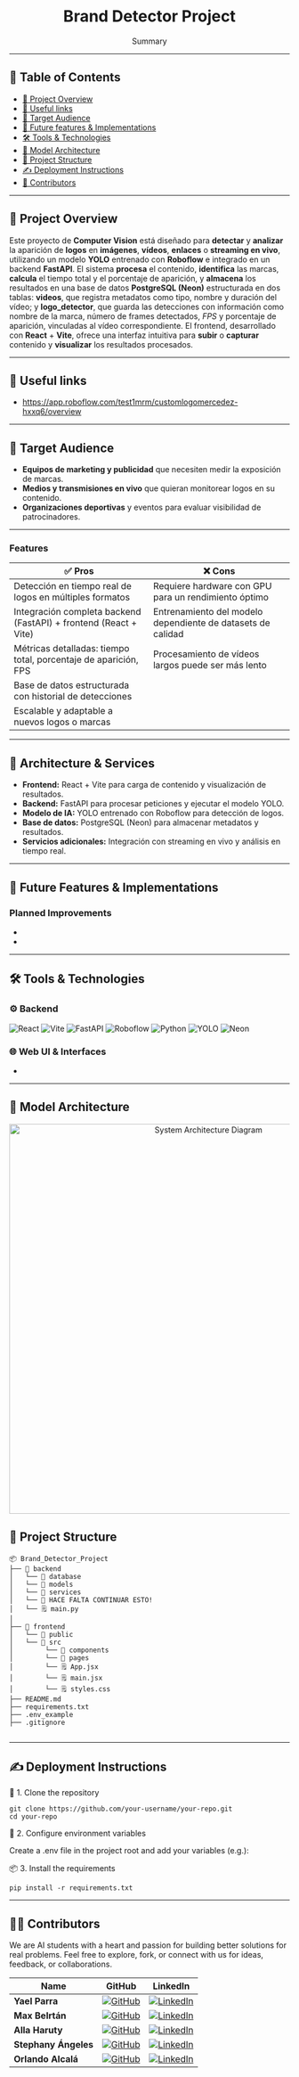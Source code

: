 
<h1 align="center">Brand Detector Project</h1>

<p align="center">
  Summary
</p>

---

## 🧭 Table of Contents

- [📌 Project Overview](#-project-overview)
- [📎 Useful links](#-useful-links)
- [🎯 Target Audience](#-target-audience)
- [🚀 Future features & Implementations](#-future-features--implementations)
- [🛠️ Tools & Technologies](#-tools--technologies)
- [🧪 Model Architecture](#-model-architecture)
- [📁 Project Structure](#-project-structure)
- [✍ Deployment Instructions](#-deployment-instructions)
- [👩 Contributors](#-contributors)

---

## 📌 Project Overview

<p align="justify">  
  
Este proyecto de <strong>Computer Vision</strong> está diseñado para <strong>detectar</strong> y <strong>analizar</strong> la aparición de <strong>logos</strong> en <strong>imágenes</strong>, <strong>vídeos</strong>, <strong>enlaces</strong> o <strong>streaming en vivo</strong>, utilizando un modelo <strong>YOLO</strong> entrenado con <strong>Roboflow</strong> e integrado en un backend <strong>FastAPI</strong>. El sistema <strong>procesa</strong> el contenido, <strong>identifica</strong> las marcas, <strong>calcula</strong> el tiempo total y el porcentaje de aparición, y <strong>almacena</strong> los resultados en una base de datos <strong>PostgreSQL (Neon)</strong> estructurada en dos tablas: <strong>videos</strong>, que registra metadatos como tipo, nombre y duración del vídeo; y <strong>logo_detector</strong>, que guarda las detecciones con información como nombre de la marca, número de frames detectados, <em>FPS</em> y porcentaje de aparición, vinculadas al vídeo correspondiente. El frontend, desarrollado con <strong>React</strong> + <strong>Vite</strong>, ofrece una interfaz intuitiva para <strong>subir</strong> o <strong>capturar</strong> contenido y <strong>visualizar</strong> los resultados procesados.
</p>


---

## 📎 Useful links

- https://app.roboflow.com/test1mrm/customlogomercedez-hxxq6/overview 
---

## 🎯 Target Audience

- **Equipos de marketing y publicidad** que necesiten medir la exposición de marcas.
- **Medios y transmisiones en vivo** que quieran monitorear logos en su contenido.
- **Organizaciones deportivas** y eventos para evaluar visibilidad de patrocinadores.
  
---

### Features

| ✅ Pros                                                                 | ❌ Cons                                                                                  |
|-------------------------------------------------------------------------|------------------------------------------------------------------------------------------|
| Detección en tiempo real de logos en múltiples formatos                 | Requiere hardware con GPU para un rendimiento óptimo                                     |
| Integración completa backend (FastAPI) + frontend (React + Vite)        | Entrenamiento del modelo dependiente de datasets de calidad                              |
| Métricas detalladas: tiempo total, porcentaje de aparición, FPS         | Procesamiento de vídeos largos puede ser más lento                                       |
| Base de datos estructurada con historial de detecciones                 |                       |
| Escalable y adaptable a nuevos logos o marcas                           |                              |

---

## 🧠 Architecture & Services


- **Frontend:** React + Vite para carga de contenido y visualización de resultados.  
- **Backend:** FastAPI para procesar peticiones y ejecutar el modelo YOLO.  
- **Modelo de IA:** YOLO entrenado con Roboflow para detección de logos.  
- **Base de datos:** PostgreSQL (Neon) para almacenar metadatos y resultados.  
- **Servicios adicionales:** Integración con streaming en vivo y análisis en tiempo real.  

---

## 🚀 Future Features & Implementations

### Planned Improvements
-
-


---

## 🛠️ Tools & Technologies

### ⚙️ Backend

![React](https://img.shields.io/badge/-React-ffffff?logo=react&logoColor=black)
![Vite](https://img.shields.io/badge/-Vite-ffffff?logo=vite&logoColor=black)
![FastAPI](https://img.shields.io/badge/-FastAPI-ffffff?logo=fastapi&logoColor=black)
![Roboflow](https://img.shields.io/badge/-Roboflow-ffffff?logo=roboflow&logoColor=black)
![Python](https://img.shields.io/badge/-Python-ffffff?logo=python&logoColor=black)
![YOLO](https://img.shields.io/badge/-YOLO-ffffff?logo=yolo&logoColor=black)
![Neon](https://img.shields.io/badge/-Neon-ffffff?logo=neon&logoColor=black)


### 🌐 Web UI & Interfaces

-

---

## 🧪 Model Architecture



<p align="center">
  <img src=https://github.com/Yael-Parra/Brand_Detector_Project/issues/5#issuecomment-3245008872" alt="System Architecture Diagram" width="700"/>
</p>


## 📁 Project Structure

```
📦 Brand_Detector_Project  
├── 📁 backend                                   
│   └── 📁 database
│   └── 📁 models
│   └── 📁 services
│   └── 📁 HACE FALTA CONTINUAR ESTO!
│   └── 🗒️ main.py     
│
├── 📁 frontend
│   └── 📁 public
│   └── 📁 src
│        └── 📁 components
│        └── 📁 pages
│        └── 🗒️ App.jsx
│        └── 🗒️ main.jsx
│        └── 🗒️ styles.css
├── README.md                
├── requirements.txt        
├── .env_example                     
├── .gitignore              
  

```
---

## ✍ Deployment Instructions


🧪 1. Clone the repository

    git clone https://github.com/your-username/your-repo.git
    cd your-repo

🔐 2. Configure environment variables

Create a .env file in the project root and add your variables (e.g.):

  
📦 3. Install the requirements

    pip install -r requirements.txt


---
## 👩‍💻 Contributors
We are AI students with a heart and passion for building better solutions for real problems.
Feel free to explore, fork, or connect with us for ideas, feedback, or collaborations.


| Name                  | GitHub                                                                                                                     | LinkedIn                                                                                                                                             |
|-----------------------|----------------------------------------------------------------------------------------------------------------------------|------------------------------------------------------------------------------------------------------------------------------------------------------|
| **Yael Parra**        | [![GitHub](https://img.shields.io/badge/GitHub-ffffff?logo=github&logoColor=black)](https://github.com/Yael-Parra)         | [![LinkedIn](https://img.shields.io/badge/LinkedIn-0A66C2?logo=linkedin&logoColor=black)](https://www.linkedin.com/in/yael-parra/)                   |
| **Max Belrtán**       | [![GitHub](https://img.shields.io/badge/GitHub-ffffff?logo=github&logoColor=black)](https://github.com/mr-melenas)         | [![LinkedIn](https://img.shields.io/badge/LinkedIn-0A66C2?logo=linkedin&logoColor=white)](https://www.linkedin.com/in/max-beltran/)                   |
| **Alla Haruty**       | [![GitHub](https://img.shields.io/badge/GitHub-ffffff?logo=github&logoColor=black)](https://github.com/alharuty)         | [![LinkedIn](https://img.shields.io/badge/LinkedIn-0A66C2?logo=linkedin&logoColor=white)](https://www.linkedin.com/in/allaharuty/)                   |
| **Stephany Ángeles**  | [![GitHub](https://img.shields.io/badge/GitHub-ffffff?logo=github&logoColor=black)](https://github.com/stephyangeles)         | [![LinkedIn](https://img.shields.io/badge/LinkedIn-0A66C2?logo=linkedin&logoColor=white)](https://www.linkedin.com/in/stephyangeles/)                   |
| **Orlando Alcalá**    | [![GitHub](https://img.shields.io/badge/GitHub-ffffff?logo=github&logoColor=black)](https://github.com/odar1997)         | [![LinkedIn](https://img.shields.io/badge/LinkedIn-0A66C2?logo=linkedin&logoColor=white)]([https://www.linkedin.com/in/yael-parra/](https://www.linkedin.com/in/orlando-david-71417411b/))                   |
